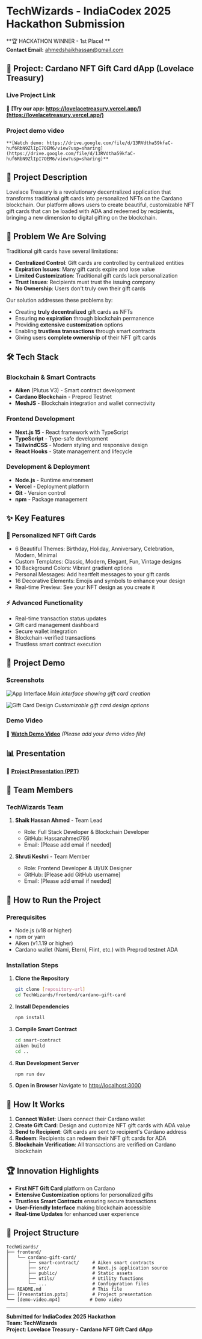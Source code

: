 # TechWizards - IndiaCodex 2025 Hackathon Submission

**🏆 HACKATHON WINNER - 1st Place! **  
**Contact Email:** ahmedshaikhassan@gmail.com

## 🎁 Project: Cardano NFT Gift Card dApp (Lovelace Treasury)

### Live Project Link
🚀 **[Try our app: https://lovelacetreasury.vercel.app/](https://lovelacetreasury.vercel.app/)**

### Project demo video
    **[Watch demo: https://drive.google.com/file/d/13RVdtha59kfaC-huf6RbN9ZlIpI7OEM6/view?usp=sharing](https://drive.google.com/file/d/13RVdtha59kfaC-huf6RbN9ZlIpI7OEM6/view?usp=sharing)**

## 📝 Project Description

Lovelace Treasury is a revolutionary decentralized application that transforms traditional gift cards into personalized NFTs on the Cardano blockchain. Our platform allows users to create beautiful, customizable NFT gift cards that can be loaded with ADA and redeemed by recipients, bringing a new dimension to digital gifting on the blockchain.

## 🎯 Problem We Are Solving

Traditional gift cards have several limitations:
- **Centralized Control**: Gift cards are controlled by centralized entities
- **Expiration Issues**: Many gift cards expire and lose value
- **Limited Customization**: Traditional gift cards lack personalization
- **Trust Issues**: Recipients must trust the issuing company
- **No Ownership**: Users don't truly own their gift cards

Our solution addresses these problems by:
- Creating **truly decentralized** gift cards as NFTs
- Ensuring **no expiration** through blockchain permanence
- Providing **extensive customization** options
- Enabling **trustless transactions** through smart contracts
- Giving users **complete ownership** of their NFT gift cards

## 🛠️ Tech Stack

### Blockchain & Smart Contracts
- **Aiken** (Plutus V3) - Smart contract development
- **Cardano Blockchain** - Preprod Testnet
- **MeshJS** - Blockchain integration and wallet connectivity

### Frontend Development
- **Next.js 15** - React framework with TypeScript
- **TypeScript** - Type-safe development
- **TailwindCSS** - Modern styling and responsive design
- **React Hooks** - State management and lifecycle

### Development & Deployment
- **Node.js** - Runtime environment
- **Vercel** - Deployment platform
- **Git** - Version control
- **npm** - Package management

## ✨ Key Features

### 🎨 **Personalized NFT Gift Cards**
- 6 Beautiful Themes: Birthday, Holiday, Anniversary, Celebration, Modern, Minimal
- Custom Templates: Classic, Modern, Elegant, Fun, Vintage designs
- 10 Background Colors: Vibrant gradient options
- Personal Messages: Add heartfelt messages to your gift cards
- 16 Decorative Elements: Emojis and symbols to enhance your design
- Real-time Preview: See your NFT design as you create it

### ⚡ **Advanced Functionality**
- Real-time transaction status updates
- Gift card management dashboard
- Secure wallet integration
- Blockchain-verified transactions
- Trustless smart contract execution

## 📸 Project Demo

### Screenshots
![App Interface](frontend/cardano-gift-card/public/demo-screenshot-1.png)
*Main interface showing gift card creation*

![Gift Card Design](frontend/cardano-gift-card/public/demo-screenshot-2.png)
*Customizable gift card design options*

### Demo Video
🎥 **[Watch Demo Video](./demo-video.mp4)** *(Please add your demo video file)*

## 📊 Presentation

📄 **[Project Presentation (PPT)](./Cardano-NFT-Gift-Card-dApp.pptx)**

## 👥 Team Members

### TechWizards Team

1. **Shaik Hassan Ahmed** - Team Lead
   - Role: Full Stack Developer & Blockchain Developer
   - GitHub: Hassanahmed786
   - Email: [Please add email if needed]

2. **Shruti Keshri** - Team Member
   - Role: Frontend Developer & UI/UX Designer
   - GitHub: [Please add GitHub username]
   - Email: [Please add email if needed]

## 🚀 How to Run the Project

### Prerequisites
- Node.js (v18 or higher)
- npm or yarn
- Aiken (v1.1.19 or higher)
- Cardano wallet (Nami, Eternl, Flint, etc.) with Preprod testnet ADA

### Installation Steps

1. **Clone the Repository**
   ```bash
   git clone [repository-url]
   cd TechWizards/frontend/cardano-gift-card
   ```

2. **Install Dependencies**
   ```bash
   npm install
   ```

3. **Compile Smart Contract**
   ```bash
   cd smart-contract
   aiken build
   cd ..
   ```

4. **Run Development Server**
   ```bash
   npm run dev
   ```

5. **Open in Browser**
   Navigate to [http://localhost:3000](http://localhost:3000)

## 🎯 How It Works

1. **Connect Wallet**: Users connect their Cardano wallet
2. **Create Gift Card**: Design and customize NFT gift cards with ADA value
3. **Send to Recipient**: Gift cards are sent to recipient's Cardano address
4. **Redeem**: Recipients can redeem their NFT gift cards for ADA
5. **Blockchain Verification**: All transactions are verified on Cardano blockchain

## 🏆 Innovation Highlights

- **First NFT Gift Card** platform on Cardano
- **Extensive Customization** options for personalized gifts
- **Trustless Smart Contracts** ensuring secure transactions
- **User-Friendly Interface** making blockchain accessible
- **Real-time Updates** for enhanced user experience

## 📁 Project Structure

```
TechWizards/
├── frontend/
│   └── cardano-gift-card/
│       ├── smart-contract/     # Aiken smart contracts
│       ├── src/                # Next.js application source
│       ├── public/             # Static assets
│       ├── utils/              # Utility functions
│       └── ...                 # Configuration files
├── README.md                   # This file
├── [Presentation.pptx]         # Project presentation
└── [demo-video.mp4]           # Demo video
```

---

**Submitted for IndiaCodex 2025 Hackathon**  
**Team: TechWizards**  
**Project: Lovelace Treasury - Cardano NFT Gift Card dApp**